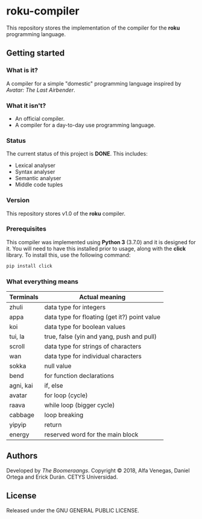# roku-compiler
This repository stores the implementation of the compiler for the __roku__ programming language.

## Getting started

### What is it?
A compiler for a simple "domestic" programming language inspired by _Avatar: The Last Airbender_.

### What it isn't?
* An official compiler.
* A compiler for a day-to-day use programming language.

### Status
The current status of this project is __DONE__. This includes:
* Lexical analyser
* Syntax analyser
* Semantic analyser
* Middle code tuples

### Version
This repository stores v1.0 of the  __roku__ compiler.

### Prerequisites
This compiler was implemented using __Python 3__ (3.7.0) and it is designed for it. You will need to have this installed prior to usage, along with the __click__ library. To install this, use the following command:

```bash
pip install click
```

### What everything means

__Terminals__ | __Actual meaning__
------------- | -------------
zhuli  		| data type for integers
appa    	| data type for floating (get it?) point value
koi			| data type for boolean values
tui, la 	| true, false (yin and yang, push and pull)
scroll  	| data type for strings of characters
wan			| data type for individual characters
sokka 		| null value
bend		| for function declarations
agni, kai 	| if, else
avatar 		| for loop (cycle)
raava		| while loop (bigger cycle)
cabbage		| loop breaking
yipyip		| return
energy		| reserved word for the main block


## Authors
Developed by _The Boomeraangs_. Copyright © 2018, Alfa Venegas, Daniel Ortega and Erick Durán. CETYS Universidad.

## License
Released under the GNU GENERAL PUBLIC LICENSE.
